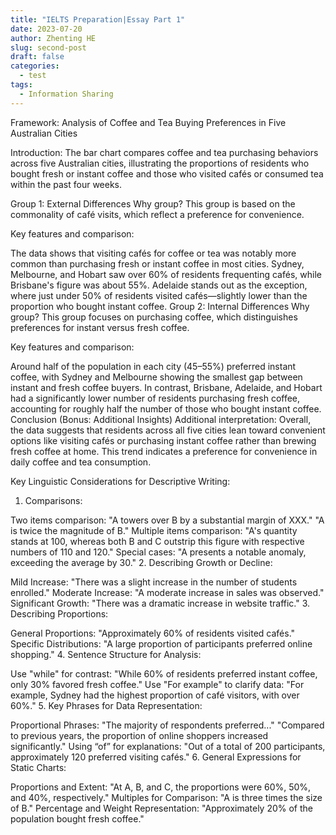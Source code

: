```yaml
---
title: "IELTS Preparation|Essay Part 1"
date: 2023-07-20
author: Zhenting HE
slug: second-post
draft: false
categories:
  - test
tags:
  - Information Sharing
---
```


Framework: Analysis of Coffee and Tea Buying Preferences in Five Australian Cities

Introduction: The bar chart compares coffee and tea purchasing behaviors across five Australian cities, illustrating the proportions of residents who bought fresh or instant coffee and those who visited cafés or consumed tea within the past four weeks.

Group 1: External Differences
Why group?
This group is based on the commonality of café visits, which reflect a preference for convenience.

Key features and comparison:

The data shows that visiting cafés for coffee or tea was notably more common than purchasing fresh or instant coffee in most cities.
Sydney, Melbourne, and Hobart saw over 60% of residents frequenting cafés, while Brisbane's figure was about 55%.
Adelaide stands out as the exception, where just under 50% of residents visited cafés—slightly lower than the proportion who bought instant coffee.
Group 2: Internal Differences
Why group?
This group focuses on purchasing coffee, which distinguishes preferences for instant versus fresh coffee.

Key features and comparison:

Around half of the population in each city (45–55%) preferred instant coffee, with Sydney and Melbourne showing the smallest gap between instant and fresh coffee buyers.
In contrast, Brisbane, Adelaide, and Hobart had a significantly lower number of residents purchasing fresh coffee, accounting for roughly half the number of those who bought instant coffee.
Conclusion (Bonus: Additional Insights)
Additional interpretation:
Overall, the data suggests that residents across all five cities lean toward convenient options like visiting cafés or purchasing instant coffee rather than brewing fresh coffee at home. This trend indicates a preference for convenience in daily coffee and tea consumption.

Key Linguistic Considerations for Descriptive Writing:
1. Comparisons:

Two items comparison:
"A towers over B by a substantial margin of XXX."
"A is twice the magnitude of B."
Multiple items comparison:
"A's quantity stands at 100, whereas both B and C outstrip this figure with respective numbers of 110 and 120."
Special cases:
"A presents a notable anomaly, exceeding the average by 30."
2. Describing Growth or Decline:

Mild Increase:
"There was a slight increase in the number of students enrolled."
Moderate Increase:
"A moderate increase in sales was observed."
Significant Growth:
"There was a dramatic increase in website traffic."
3. Describing Proportions:

General Proportions:
"Approximately 60% of residents visited cafés."
Specific Distributions:
"A large proportion of participants preferred online shopping."
4. Sentence Structure for Analysis:

Use "while" for contrast:
"While 60% of residents preferred instant coffee, only 30% favored fresh coffee."
Use "For example" to clarify data:
"For example, Sydney had the highest proportion of café visitors, with over 60%."
5. Key Phrases for Data Representation:

Proportional Phrases:
"The majority of respondents preferred..."
"Compared to previous years, the proportion of online shoppers increased significantly."
Using “of” for explanations:
"Out of a total of 200 participants, approximately 120 preferred visiting cafés."
6. General Expressions for Static Charts:

Proportions and Extent:
"At A, B, and C, the proportions were 60%, 50%, and 40%, respectively."
Multiples for Comparison:
"A is three times the size of B."
Percentage and Weight Representation:
"Approximately 20% of the population bought fresh coffee."